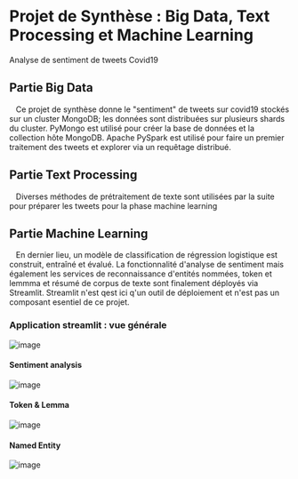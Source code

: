 # Projet de Synthèse : Big Data, Text Processing et Machine Learning 
Analyse de sentiment de tweets Covid19
## Partie Big Data
 &nbsp;&nbsp;&nbsp;Ce projet de synthèse donne le "sentiment" de tweets sur covid19 stockés sur un cluster MongoDB; les données sont distribuées sur plusieurs shards du cluster. 
PyMongo est utilisé pour créer la base de données et la collection hôte MongoDB. Apache PySpark est utilisé pour faire un premier traitement des tweets et explorer via un requêtage distribué.
## Partie Text Processing
 &nbsp;&nbsp;&nbsp;Diverses méthodes de prétraitement de texte sont utilisées par la suite pour préparer les tweets pour la phase machine learning
## Partie Machine Learning 
 &nbsp;&nbsp;&nbsp;En dernier lieu, un modèle de classification de régression logistique est construit, entraîné et évalué. La fonctionnalité d'analyse de sentiment mais également les services de reconnaissance d'entités nommées, token et lemmma et résumé de corpus de texte sont finalement déployés via Streamlit. Streamlit n'est qest ici q'un outil de déploiement et n'est pas un composant esentiel de ce projet.
 ### Application streamlit : vue générale
 ![image](https://user-images.githubusercontent.com/62526508/107960027-641eec80-6fa4-11eb-9f86-67ee2d8085e2.png)
 #### Sentiment analysis
 ![image](https://user-images.githubusercontent.com/62526508/107958666-a0e9e400-6fa2-11eb-8048-46d0fb2221b4.png)
  #### Token & Lemma 
![image](https://user-images.githubusercontent.com/62526508/107958702-b19a5a00-6fa2-11eb-8ff2-984af9de07fd.png)
 #### Named Entity
![image](https://user-images.githubusercontent.com/62526508/107958787-d262af80-6fa2-11eb-879e-08061a0a4610.png)
 
